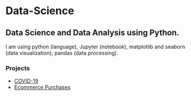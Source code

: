 # Data-Science

## Data Science and Data Analysis using Python.

I am using python (language), Jupyter (notebook), matplotlib and seaborn (data visualization), pandas  (data processing).

### Projects
- [COVID-19](https://github.com/eslamalalamy/Python-Data-Analysis-Projects/blob/main/COVID-19.ipynb)
- [Ecommerce Purchases](https://github.com/eslamalalamy/Python-Data-Analysis-Projects/blob/main/Ecommerce-purchases.ipynb)
